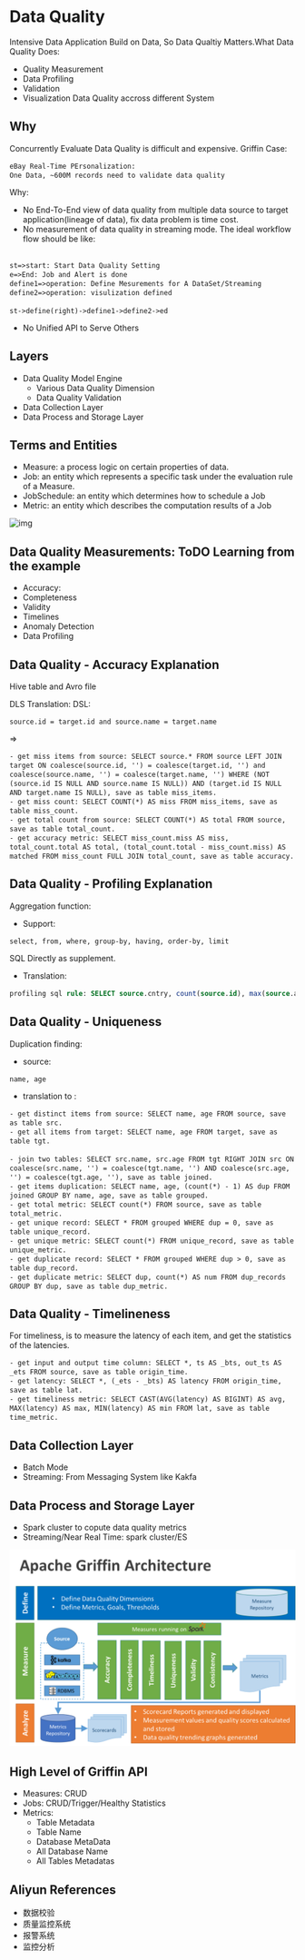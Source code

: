 # Data Quality 

Intensive Data Application Build on Data, So Data Qualtiy Matters.What Data Quality Does:
- Quality Measurement
- Data Profiling
- Validation
- Visualization Data Quality accross different System

## Why 

Concurrently Evaluate Data Quality is difficult and expensive. 
Griffin Case:
```
eBay Real-Time PErsonalization:
One Data, ~600M records need to validate data quality
```

Why:
- No End-To-End view of data quality from multiple data source to target application(lineage of data),
  fix data problem is time cost.
- No measurement of data quality in streaming mode.
  The ideal workflow flow should be like:

```flow

st=>start: Start Data Quality Setting
e=>End: Job and Alert is done
define1=>operation: Define Mesurements for A DataSet/Streaming
define2=>operation: visulization defined

st->define(right)->define1->define2->ed

```

- No Unified API to Serve Others
  
## Layers

- Data Quality Model Engine
  * Various Data Quality Dimension
  * Data Quality Validation
- Data Collection Layer
- Data Process and Storage Layer

## Terms and Entities

- Measure: a process logic on certain properties of data.
- Job: an entity which represents a specific task under the evaluation rule of a Measure.
- JobSchedule:  an entity which determines how to schedule a Job
- Metric: an entity which describes the computation results of a Job
  
![img](https://cwiki.apache.org/confluence/download/attachments/70255511/main.png?version=1&modificationDate=1516095163000&api=v2)




## Data Quality Measurements: ToDO Learning from the example

- Accuracy: 
- Completeness
- Validity
- Timelines
- Anomaly Detection
- Data Profiling

## Data Quality - Accuracy Explanation

 Hive table and Avro file

DLS Translation:
DSL: 
```
source.id = target.id and source.name = target.name
```
=>
```
- get miss items from source: SELECT source.* FROM source LEFT JOIN target ON coalesce(source.id, '') = coalesce(target.id, '') and coalesce(source.name, '') = coalesce(target.name, '') WHERE (NOT (source.id IS NULL AND source.name IS NULL)) AND (target.id IS NULL AND target.name IS NULL), save as table miss_items.
- get miss count: SELECT COUNT(*) AS miss FROM miss_items, save as table miss_count.
- get total count from source: SELECT COUNT(*) AS total FROM source, save as table total_count.
- get accuracy metric: SELECT miss_count.miss AS miss, total_count.total AS total, (total_count.total - miss_count.miss) AS matched FROM miss_count FULL JOIN total_count, save as table accuracy.
```

## Data Quality - Profiling Explanation

Aggregation function:

- Support:
```
select, from, where, group-by, having, order-by, limit 
```
  SQL Directly as supplement.
-  Translation:
```sql
profiling sql rule: SELECT source.cntry, count(source.id), max(source.age) FROM source GROUP BY source.cntry, save as table profiling.
```

## Data Quality - Uniqueness

Duplication finding:
- source:
```
name, age
```
- translation to :
```
- get distinct items from source: SELECT name, age FROM source, save as table src.
- get all items from target: SELECT name, age FROM target, save as table tgt.

- join two tables: SELECT src.name, src.age FROM tgt RIGHT JOIN src ON coalesce(src.name, '') = coalesce(tgt.name, '') AND coalesce(src.age, '') = coalesce(tgt.age, ''), save as table joined.
- get items duplication: SELECT name, age, (count(*) - 1) AS dup FROM joined GROUP BY name, age, save as table grouped.
- get total metric: SELECT count(*) FROM source, save as table total_metric.
- get unique record: SELECT * FROM grouped WHERE dup = 0, save as table unique_record.
- get unique metric: SELECT count(*) FROM unique_record, save as table unique_metric.
- get duplicate record: SELECT * FROM grouped WHERE dup > 0, save as table dup_record.
- get duplicate metric: SELECT dup, count(*) AS num FROM dup_records GROUP BY dup, save as table dup_metric.
```

## Data Quality - Timelineness

For timeliness, is to measure the latency of each item, and get the statistics of the latencies. 

```
- get input and output time column: SELECT *, ts AS _bts, out_ts AS _ets FROM source, save as table origin_time.
- get latency: SELECT *, (_ets - _bts) AS latency FROM origin_time, save as table lat.
- get timeliness metric: SELECT CAST(AVG(latency) AS BIGINT) AS avg, MAX(latency) AS max, MIN(latency) AS min FROM lat, save as table time_metric.
```

## 

## Data Collection Layer

- Batch Mode
- Streaming: From Messaging System like Kakfa
  
## Data Process and Storage Layer

- Spark cluster to copute data quality metrics
- Streaming/Near Real Time: spark cluster/ES 

![img](https://github.com/apache/griffin/blob/master/griffin-doc/img/arch.png)

## High Level of Griffin API

- Measures: CRUD
- Jobs: CRUD/Trigger/Healthy Statistics
- Metrics:
   * Table Metadata
   * Table Name
   * Database MetaData
   * All Database Name
   * All Tables Metadatas



## Aliyun References

- 数据校验
- 质量监控系统
- 报警系统
- 监控分析

